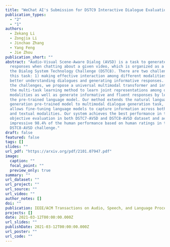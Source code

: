 ```yaml
---
title: "WeChat AI's Submission for DSTC9 Interactive Dialogue Evaluation Track"
publication_types:
  - "2"
  - "1"
authors:
  - Zekang Li
  - Zongjia Li
  - Jinchao Zhang
  - Yang Feng
  - Jie Zhou
publication_short: ""
abstract: "Audio-Visual Scene-Aware Dialog (AVSD) is a task to generate
  responses when chatting about a given video, which is organized as a track of
  the Dialog System Technology Challenge (DSTC8). There are two challenges in
  this task: 1) making effective interaction among different modalities; 2)
  better understanding dialogues and generating informative responses. To tackle
  the challenges, we propose a universal multimodal transformer and introduce
  the multi-task learning method to learn joint representations among different
  modalities as well as generate informative and fluent responses by leveraging
  the pre-trained language model. Our method extends the natural language
  generation pre-trained model to multimodal dialogue generation task, which
  allows fine-tuning language models to capture information across both visual
  and textual modalities. Our system achieves the best performance in the
  objective evaluation in both DSTC7-AVSD and DSTC8-AVSD dataset and achieves an
  impressive 98.4% of the human performance based on human ratings in the
  DSTC8-AVSD challenge."
draft: false
featured: false
tags: []
slides: ""
url_pdf: "https://arxiv.org/pdf/2101.07947.pdf"
image:
  caption: ""
  focal_point: ""
  preview_only: true
summary: ""
url_dataset: ""
url_project: ""
url_source: ""
url_video: ""
author_notes: []
doi: ""
publication: IEEE/ACM Transactions on Audio, Speech, and Language Processing
projects: []
date: 2021-03-12T00:00:00.000Z
url_slides: ""
publishDate: 2021-03-12T00:00:00.000Z
url_poster: ""
url_code: ""
---
```


